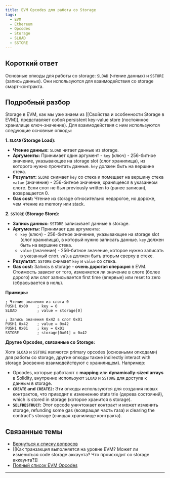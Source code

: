 ```yaml
---
title: EVM Opcodes для работы со Storage
tags:
  - EVM
  - Ethereum
  - Opcodes
  - Storage
  - SLOAD
  - SSTORE
---
```


## Короткий ответ

Основные опкоды для работы со storage: `SLOAD` (чтение данных) и `SSTORE` (запись данных).  Они используются для взаимодействия со storage смарт-контракта.


## Подробный разбор

Storage в EVM, как мы уже знаем из [[Свойства и особенности Storage в EVM]], представляет собой persistent key-value store (постоянное хранилище ключ-значение). Для взаимодействия с ним используются следующие основные опкоды:

**1. `SLOAD` (Storage Load):**

* **Чтение данных:** `SLOAD`  читает данные из storage.
* **Аргументы:**  Принимает один аргумент -  `key` (ключ) -  256-битное значение, указывающее на  storage slot (слот хранилища), из которого нужно прочитать данные.  `key`  должен быть на вершине стека.
* **Результат:**  `SLOAD`  снимает `key` со стека и помещает на вершину стека  `value` (значение) - 256-битное значение, хранящееся в указанном слоте.  Если слот не был previously written to (ранее записан),  возвращается 0.
* **Gas cost:** Чтение из storage относительно недорогое, но дороже, чем чтение из memory или stack.


**2. `SSTORE` (Storage Store):**

* **Запись данных:** `SSTORE` записывает данные в storage.
* **Аргументы:** Принимает два аргумента:
    * `key` (ключ) - 256-битное значение, указывающее на storage slot (слот хранилища), в который нужно записать данные.  `key` должен быть на вершине стека.
    * `value` (значение) -  256-битное значение, которое нужно записать в указанный слот. `value` должен быть вторым сверху в стеке.
* **Результат:** `SSTORE` снимает `key` и `value` со стека.
* **Gas cost:** Запись в storage -  **очень дорогая операция** в EVM.  Стоимость зависит от того,  изменяется ли значение в слоте  (более дорого) или слот записывается first time (впервые) или  reset to zero (сбрасывается в ноль).


**Примеры:**

```assembly
; Чтение значения из слота 0
PUSH1 0x00    ; key = 0
SLOAD         ; value = storage[0]

; Запись значения 0x42 в слот 0x01
PUSH1 0x42    ; value = 0x42
PUSH1 0x01    ; key = 0x01
SSTORE        ; storage[0x01] = 0x42
```
**Другие Opcodes, связанные со Storage:**

Хотя `SLOAD` и `SSTORE` являются primary opcodes (основными опкодами) для работы со storage,  другие опкоды также indirectly interact with storage (косвенно взаимодействуют с хранилищем). Например:

* Opcodes, которые работают с  **mapping**  или  **dynamically-sized arrays**  в Solidity,  внутренне используют `SLOAD` и `SSTORE` для доступа к данным в storage.
* **`CREATE` and `CREATE2`:** Эти опкоды используются для создания новых контрактов, что приводит к изменению state trie (дерева состояний),  which is stored in storage (которое хранится в storage).
* **`SELFDESTRUCT`:**  Этот opcode уничтожает контракт и может изменить storage,  refunding some gas (возвращая часть газа)  и  clearing the contract's storage (очищая хранилище контракта).


## Связанные темы

* [Вернуться к списку вопросов](4.%20Список%20вопросов.md)
* [[Как транзакция выполняется на уровне EVM? Может ли измениться code storage аккаунта? Что происходит со storage аккаунта?]]
* [Полный список EVM Opcodes](https://www.ethervm.io/)


---